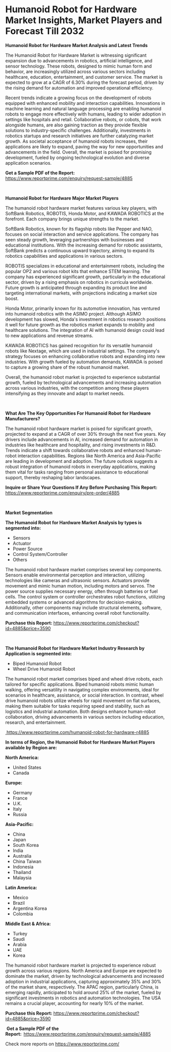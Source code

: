 <p><h1>Humanoid Robot for Hardware Market Insights, Market Players and Forecast Till 2032</h1></p><p><strong>Humanoid Robot for Hardware Market Analysis and Latest Trends</strong></p>
<p><p>The Humanoid Robot for Hardware Market is witnessing significant expansion due to advancements in robotics, artificial intelligence, and sensor technology. These robots, designed to mimic human form and behavior, are increasingly utilized across various sectors including healthcare, education, entertainment, and customer service. The market is expected to grow at a CAGR of 6.30% during the forecast period, driven by the rising demand for automation and improved operational efficiency.</p><p>Recent trends indicate a growing focus on the development of robots equipped with enhanced mobility and interaction capabilities. Innovations in machine learning and natural language processing are enabling humanoid robots to engage more effectively with humans, leading to wider adoption in settings like hospitals and retail. Collaborative robots, or cobots, that work alongside humans, are also gaining traction as they provide flexible solutions to industry-specific challenges. Additionally, investments in robotics startups and research initiatives are further catalyzing market growth. As societal acceptance of humanoid robots increases, their applications are likely to expand, paving the way for new opportunities and advancements in the field. Overall, the market is poised for promising development, fueled by ongoing technological evolution and diverse application scenarios.</p></p>
<p><strong>Get a Sample PDF of the Report:&nbsp;</strong> <a href="https://www.reportprime.com/enquiry/request-sample/4885?utm_campaign=2992&utm_medium=2&utm_source=Github&utm_content=ia&utm_term=19032025&utm_id=humanoid-robot-for-hardware">https://www.reportprime.com/enquiry/request-sample/4885</a></p>
<p>&nbsp;</p>
<p><strong>Humanoid Robot for Hardware Major Market Players</strong></p>
<p><p>The humanoid robot hardware market features various key players, with SoftBank Robotics, ROBOTIS, Honda Motor, and KAWADA ROBOTICS at the forefront. Each company brings unique strengths to the market.</p><p>SoftBank Robotics, known for its flagship robots like Pepper and NAO, focuses on social interaction and service applications. The company has seen steady growth, leveraging partnerships with businesses and educational institutions. With the increasing demand for robotic assistants, SoftBank predicts a continuous upward trajectory, aiming to expand its robotics capabilities and applications in various sectors.</p><p>ROBOTIS specializes in educational and entertainment robots, including the popular OP2 and various robot kits that enhance STEM learning. The company has experienced significant growth, particularly in the educational sector, driven by a rising emphasis on robotics in curricula worldwide. Future growth is anticipated through expanding its product line and targeting international markets, with projections indicating a market size boost.</p><p>Honda Motor, primarily known for its automotive innovation, has ventured into humanoid robotics with the ASIMO project. Although ASIMO development has slowed, Honda's investment in robotics research positions it well for future growth as the robotics market expands to mobility and healthcare solutions. The integration of AI with humanoid design could lead to new applications and revenue streams.</p><p>KAWADA ROBOTICS has gained recognition for its versatile humanoid robots like Nextage, which are used in industrial settings. The company's strategy focuses on enhancing collaborative robots and expanding into new industries. With growth fueled by automation demands, KAWADA is poised to capture a growing share of the robust humanoid market.</p><p>Overall, the humanoid robot market is projected to experience substantial growth, fueled by technological advancements and increasing automation across various industries, with the competition among these players intensifying as they innovate and adapt to market needs.</p></p>
<p>&nbsp;</p>
<p><strong>What Are The Key Opportunities For Humanoid Robot for Hardware Manufacturers?</strong></p>
<p><p>The humanoid robot hardware market is poised for significant growth, projected to expand at a CAGR of over 30% through the next five years. Key drivers include advancements in AI, increased demand for automation in industries like healthcare and hospitality, and rising investments in R&D. Trends indicate a shift towards collaborative robots and enhanced human-robot interaction capabilities. Regions like North America and Asia-Pacific are leading in development and adoption. The future outlook suggests a robust integration of humanoid robots in everyday applications, making them vital for tasks ranging from personal assistance to educational support, thereby reshaping labor landscapes.</p></p>
<p><strong>Inquire or Share Your Questions If Any Before Purchasing This Report:</strong> <a href="https://www.reportprime.com/enquiry/pre-order/4885?utm_campaign=2992&utm_medium=2&utm_source=Github&utm_content=ia&utm_term=19032025&utm_id=humanoid-robot-for-hardware">https://www.reportprime.com/enquiry/pre-order/4885</a></p>
<p>&nbsp;</p>
<p><strong>Market Segmentation</strong></p>
<p><strong>The Humanoid Robot for Hardware Market Analysis by types is segmented into:</strong></p>
<p><ul><li>Sensors</li><li>Actuator</li><li>Power Source</li><li>Control System/Controller</li><li>Others</li></ul></p>
<p><p>The humanoid robot hardware market comprises several key components. Sensors enable environmental perception and interaction, utilizing technologies like cameras and ultrasonic sensors. Actuators provide movement and mimic human motion, including motors and servos. The power source supplies necessary energy, often through batteries or fuel cells. The control system or controller orchestrates robot functions, utilizing embedded systems or advanced algorithms for decision-making. Additionally, other components may include structural elements, software, and communication interfaces, enhancing overall robot functionality.</p></p>
<p><strong>Purchase this Report:&nbsp;</strong><a href="https://www.reportprime.com/checkout?id=4885&price=3590&utm_campaign=2992&utm_medium=2&utm_source=Github&utm_content=ia&utm_term=19032025&utm_id=humanoid-robot-for-hardware">https://www.reportprime.com/checkout?id=4885&price=3590</a></p>
<p>&nbsp;</p>
<p><strong>The Humanoid Robot for Hardware Market Industry Research by Application is segmented into:</strong></p>
<p><ul><li>Biped Humanoid Robot</li><li>Wheel Drive Humanoid Robot</li></ul></p>
<p><p>The humanoid robot market comprises biped and wheel drive robots, each tailored for specific applications. Biped humanoid robots mimic human walking, offering versatility in navigating complex environments, ideal for scenarios in healthcare, assistance, or social interaction. In contrast, wheel drive humanoid robots utilize wheels for rapid movement on flat surfaces, making them suitable for tasks requiring speed and stability, such as logistics and industrial automation. Both designs enhance human-robot collaboration, driving advancements in various sectors including education, research, and entertainment.</p></p>
<p><a href="https://www.reportprime.com/humanoid-robot-for-hardware-r4885?utm_campaign=2992&utm_medium=2&utm_source=Github&utm_content=ia&utm_term=19032025&utm_id=humanoid-robot-for-hardware">&nbsp;https://www.reportprime.com/humanoid-robot-for-hardware-r4885</a></p>
<p><strong>In terms of Region, the Humanoid Robot for Hardware Market Players available by Region are:</strong></p>
<p>
    <p> <strong> North America: </strong>
        <ul>
            <li>United States</li>
            <li>Canada</li>
        </ul>
        </p> 
    <p> <strong> Europe: </strong>
        <ul>
            <li>Germany</li>
            <li>France</li>
            <li>U.K.</li>
            <li>Italy</li>
            <li>Russia</li>
        </ul>
        </p> 
    <p> <strong> Asia-Pacific: </strong>
        <ul>
            <li>China</li>
            <li>Japan</li>
            <li>South Korea</li>
            <li>India</li>
            <li>Australia</li>
            <li>China Taiwan</li>
            <li>Indonesia</li>
            <li>Thailand</li>
            <li>Malaysia</li>
        </ul>
        </p> 
    <p> <strong> Latin America: </strong>
        <ul>
            <li>Mexico</li>
            <li>Brazil</li>
            <li>Argentina Korea</li>
            <li>Colombia</li>
        </ul>
        </p> 
    <p> <strong> Middle East & Africa: </strong>
        <ul>
            <li>Turkey</li>
            <li>Saudi</li>
            <li>Arabia</li>
            <li>UAE</li>
            <li>Korea</li>
        </ul>
    </p>
    </p>
<p><p>The humanoid robot hardware market is projected to experience robust growth across various regions. North America and Europe are expected to dominate the market, driven by technological advancements and increased adoption in industrial applications, capturing approximately 35% and 30% of the market share, respectively. The APAC region, particularly China, is emerging rapidly, anticipated to hold around 25% of the market, fueled by significant investments in robotics and automation technologies. The USA remains a crucial player, accounting for nearly 10% of the market.</p></p>
<p><strong>Purchase this Report: </strong><a href="https://www.reportprime.com/checkout?id=4885&price=3590&utm_campaign=2992&utm_medium=2&utm_source=Github&utm_content=ia&utm_term=19032025&utm_id=humanoid-robot-for-hardware">https://www.reportprime.com/checkout?id=4885&price=3590</a></p>
<p>&nbsp;<strong>Get a Sample PDF of the Report:&nbsp;&nbsp;</strong><a href="https://www.reportprime.com/enquiry/request-sample/4885?utm_campaign=2992&utm_medium=2&utm_source=Github&utm_content=ia&utm_term=19032025&utm_id=humanoid-robot-for-hardware">https://www.reportprime.com/enquiry/request-sample/4885</a></p>
<p><strong></strong></p>
<p>Check more reports on <a href="https://www.reportprime.com/?utm_campaign=2992&utm_medium=2&utm_source=Github&utm_content=ia&utm_term=19032025&utm_id=humanoid-robot-for-hardware">https://www.reportprime.com/</a></p>